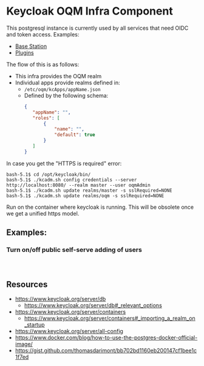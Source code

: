 # Keycloak OQM Infra Component

This postgresql instance is currently used by all services that need OIDC and token access. Examples:

 - [Base Station](../../open-qm-base-station)
 - [Plugins](../../plugins)

The flow of this is as follows:

 - This infra provides the OQM realm
 - Individual apps provide realms defined in:
   - `/etc/oqm/kcApps/appName.json`
   - Defined by the following schema:
     ```json
     {
        "appName": "",
        "roles": [
            {
                "name": "",
                "default": true
            }
        ]
     }
     ```





In case you get the "HTTPS is required" error: 

```
bash-5.1$ cd /opt/keycloak/bin/
bash-5.1$ ./kcadm.sh config credentials --server http://localhost:8080/ --realm master --user oqmAdmin
bash-5.1$ ./kcadm.sh update realms/master -s sslRequired=NONE
bash-5.1$ ./kcadm.sh update realms/oqm -s sslRequired=NONE
```
Run on the container where keycloak is running. This will be obsolete once we get a unified https model.

## Examples:

### Turn on/off public self-serve adding of users

```bash

```

### 

```bash

```




## Resources

 - https://www.keycloak.org/server/db
   - https://www.keycloak.org/server/db#_relevant_options
 - https://www.keycloak.org/server/containers
   - https://www.keycloak.org/server/containers#_importing_a_realm_on_startup
 - https://www.keycloak.org/server/all-config
 - https://www.docker.com/blog/how-to-use-the-postgres-docker-official-image/
 - https://gist.github.com/thomasdarimont/bb702bd1160eb200147cf1bee1c1f7ed


